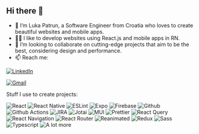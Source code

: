 ## Hi there 👋

- 👋 I’m Luka Patrun, a Software Engineer from Croatia who loves to create beautiful websites and mobile apps.
- 🧑‍💻 I like to develop websites using React.js and mobile apps in RN.
- 👯 I’m looking to collaborate on cutting-edge projects that aim to be the best, considering design and performance.
- 📫 Reach me:

<a href='https://www.linkedin.com/in/luka-patrun/' target="_blank"><img alt='LinkedIn' src='https://img.shields.io/badge/Luka%20Patrun-100000?style=for-the-badge&logo=LinkedIn&logoColor=0072b1&labelColor=ffffff&color=0072b1'/></a>

<a href='mailto:luka.patrun@gmail.com' target="_blank"><img alt='Gmail' src='https://img.shields.io/badge/Luka%20Patrun-100000?style=for-the-badge&logo=Gmail&logoColor=c71610&labelColor=ffffff&color=c71610'/></a>


Stuff I use to create projects:

<img alt='React' src='https://img.shields.io/badge/React-100000?style=for-the-badge&logo=React&logoColor=ffffff&color=347ca0'/> <img alt='React Native' src='https://img.shields.io/badge/React%20Native-100000?style=for-the-badge&logo=React&logoColor=ffffff&color=347ca0'/>
<img alt='ESLint' src='https://img.shields.io/badge/ESlint-1?style=for-the-badge&logo=Eslint&logoColor=ffffff&color=4b32c3'/>
<img alt='Expo' src='https://img.shields.io/badge/expo-1?style=for-the-badge&logo=expo&logoColor=000000&color=ffffff'/>
<img alt='Firebase' src='https://img.shields.io/badge/firebase-1?style=for-the-badge&logo=firebase&logoColor=000000&color=ffffff'/>
<img alt='Github' src='https://img.shields.io/badge/github-1?style=for-the-badge&logo=Github&logoColor=ffffff&color=1f2328'/>
<img alt='Github Actions' src='https://img.shields.io/badge/github%20actions-1?style=for-the-badge&logo=Github-actions&logoColor=ffffff&color=1f2328'/>
<img alt='JIRA' src='https://img.shields.io/badge/jira-1?style=for-the-badge&logo=jira&logoColor=ffffff&color=0747a6'/>
<img alt='Jotai' src='https://img.shields.io/badge/Jotai-1?style=for-the-badge&logo=Jotai&logoColor=ffffff&color=dddddd'/>
<img alt='MUI' src='https://img.shields.io/badge/MUI-1?style=for-the-badge&logo=MUI&logoColor=ffffff&color=007FFF'/>
<img alt='Prettier' src='https://img.shields.io/badge/prettier-1?style=for-the-badge&logo=prettier&logoColor=ffffff&color=1a2b34'/>
<img alt='React Query' src='https://img.shields.io/badge/React%20Query-1?style=for-the-badge&logo=ReactQuery&logoColor=ffffff&color=eb5259'/>
<img alt='React Navigation' src='https://img.shields.io/badge/React%20navigation-1?style=for-the-badge&logoColor=000000&color=603cc4'/>
<img alt='React Router' src='https://img.shields.io/badge/React%20router-1?style=for-the-badge&logo=REact-Router&logoColor=000000&color=ffffff'/>
<img alt='Reanimated' src='https://img.shields.io/badge/react%20native%20reanimated-1?style=for-the-badge&logo=react-native-reanimated&logoColor=ffffff&color=772aeb'/>
<img alt='Redux' src='https://img.shields.io/badge/Redux-1?style=for-the-badge&logo=REdux&logoColor=ffffff&color=764abc'/>
<img alt='Sass' src='https://img.shields.io/badge/sass-1?style=for-the-badge&logo=sass&logoColor=ffffff&color=bf4080'/>
<img alt='Typescript' src='https://img.shields.io/badge/Typescript-1?style=for-the-badge&logo=Typescript&logoColor=ffffff&color=3178c6'/>
<img alt='A lot more' src='https://img.shields.io/badge/a%20lot%20more-1?style=for-the-badge&logo=a-lot-more&logoColor=000000&color=ffffff'/>


<!--
**lpatrun/lpatrun** is a ✨ _special_ ✨ repository because its `README.md` (this file) appears on your GitHub profile.

Here are some ideas to get you started:

- 🔭 I’m currently working on ...
- 🌱 I’m currently learning ...
- 👯 I’m looking to collaborate on ...
- 🤔 I’m looking for help with ...
- 💬 Ask me about ...
- 📫 How to reach me: ...
- ⚡ Fun fact: ...
-->
